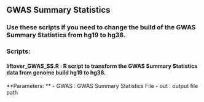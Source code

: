 ## GWAS Summary Statistics 

### Use these scripts if you need to change the build of the GWAS Summary Statistics from hg19 to hg38.

### Scripts:
#### liftover_GWAS_SS.R : R script to transform the GWAS Summary Statistics data from genome build hg19 to hg38. 
**Parameters: **
      - GWAS : GWAS Summary Statistics File
      - out : output file path
